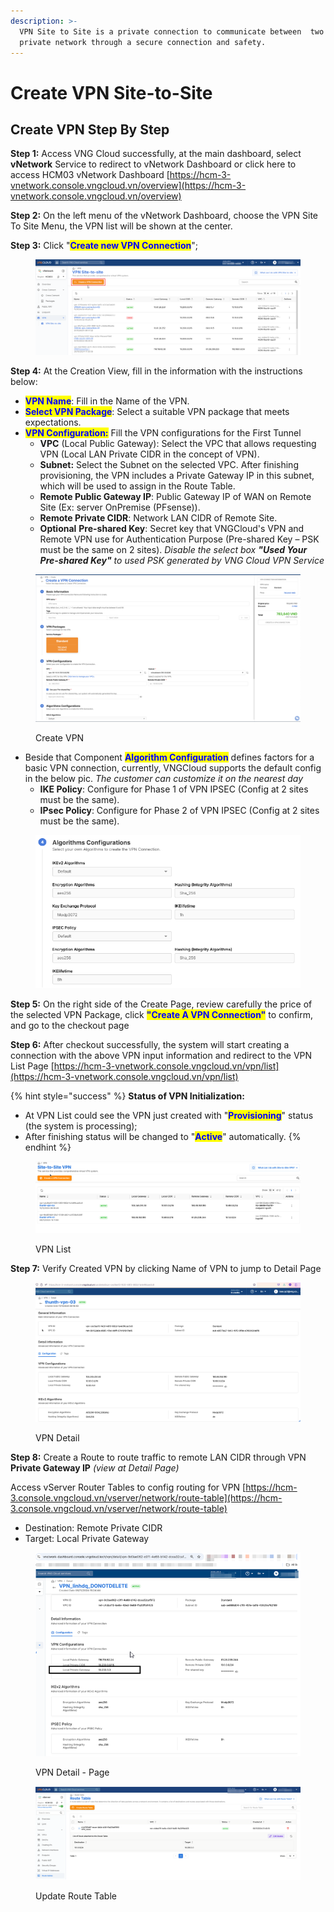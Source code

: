 ```yaml
---
description: >-
  VPN Site to Site is a private connection to communicate between  two or more
  private network through a secure connection and safety.
---
```


# Create VPN Site-to-Site

## Create VPN Step By Step

**Step 1:** Access VNG Cloud successfully, at the main dashboard, select **vNetwork** Service to redirect to vNetwork Dashboard or click here to access HCM03 vNetwork Dashboard [https://hcm-3-vnetwork.console.vngcloud.vn/overview](https://hcm-3-vnetwork.console.vngcloud.vn/overview)

**Step 2:** On the left menu of the vNetwork Dashboard, choose the VPN Site To Site Menu, the VPN list will be shown at the center.

**Step 3:** Click "<mark style="color:blue;">**Create new VPN Connection**</mark>";

<figure><img src="../../.gitbook/assets/1 (2).png" alt=""><figcaption></figcaption></figure>

**Step 4:** At the Creation View, fill in the information with the instructions below:

* <mark style="color:blue;">**VPN Name**</mark>: Fill in the Name of the VPN.
* <mark style="color:blue;">**Select VPN Package**</mark>: Select a suitable VPN package that meets expectations.
* <mark style="color:blue;">**VPN Configuration:**</mark> Fill the VPN configurations for the First Tunnel
  * **VPC** (Local Public Gateway): Select the VPC that allows requesting VPN (Local LAN Private CIDR in the concept of VPN).
  * **Subnet:** Select the Subnet on the selected VPC. After finishing provisioning, the VPN includes a Private Gateway IP in this subnet, which will be used to assign in the Route Table.
  * **Remote Public Gateway IP**: Public Gateway IP of WAN on Remote Site (Ex: server OnPremise (PFsense)).
  * **Remote Private CIDR**:  Network LAN CIDR of Remote Site.
  * **Optional** **Pre-shared Key**: Secret key that VNGCloud's VPN and Remote VPN use for Authentication Purpose (Pre-shared Key – PSK must be the same on 2 sites). _Disable the select box_ _**"Used Your Pre-shared Key"** to used PSK generated by VNG Cloud VPN Service_

<figure><img src="../../.gitbook/assets/image (303).png" alt=""><figcaption><p>Create VPN</p></figcaption></figure>

* Beside that Component <mark style="color:blue;">**Algorithm Configuration**</mark> defines factors for a basic VPN connection, currently, VNGCloud supports the default config in the below pic. _The customer can customize it on the nearest day_
  * &#x20;**IKE Policy**: Configure for Phase 1 of VPN IPSEC (Config at 2 sites must be the same).
  * **IPsec Policy**: Configure for Phase 2 of VPN IPSEC  (Config at 2 sites must be the same).

<figure><img src="../../.gitbook/assets/image (300).png" alt=""><figcaption></figcaption></figure>

**Step 5:** On the right side of the Create Page, review carefully the price of the selected VPN Package, click <mark style="color:blue;">**"Create A VPN Connection"**</mark> to confirm, and go to the checkout page

**Step 6:** After checkout successfully, the system will start creating a connection with the above VPN input information and redirect to the VPN List Page [https://hcm-3-vnetwork.console.vngcloud.vn/vpn/list](https://hcm-3-vnetwork.console.vngcloud.vn/vpn/list)

{% hint style="success" %}
**Status of VPN Initialization:**

* At VPN List could see the VPN just created with "<mark style="color:blue;">**Provisioning**</mark>" status (the system is processing);
* After finishing status will be changed to "<mark style="color:blue;">**Active**</mark>" automatically.
{% endhint %}

<figure><img src="../../.gitbook/assets/image (301).png" alt=""><figcaption><p>VPN List</p></figcaption></figure>

**Step 7:** Verify Created VPN by clicking Name of VPN to jump to Detail Page

<figure><img src="../../.gitbook/assets/image (302).png" alt=""><figcaption><p>VPN Detail</p></figcaption></figure>

**Step 8:** Create a Route to route traffic to remote LAN CIDR through VPN **Private Gateway IP** _(view at Detail Page)_

Access vServer Router Tables to config routing for VPN [https://hcm-3.console.vngcloud.vn/vserver/network/route-table](https://hcm-3.console.vngcloud.vn/vserver/network/route-table)

* Destination: Remote Private CIDR
* Target: Local Private Gateway

<figure><img src="../../.gitbook/assets/image (306).png" alt=""><figcaption><p>VPN Detail - Page</p></figcaption></figure>

<figure><img src="../../.gitbook/assets/image (307).png" alt=""><figcaption><p>Update Route Table</p></figcaption></figure>



